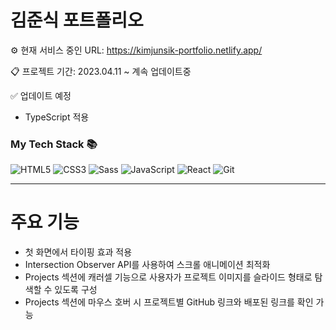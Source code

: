 # 김준식 포트폴리오

⚙ 현재 서비스 중인 URL: <https://kimjunsik-portfolio.netlify.app/>

📋 프로젝트 기간: 2023.04.11 ~ 계속 업데이트중

✅ 업데이트 예정

- TypeScript 적용

<h3> My Tech Stack 📚</h3>

![HTML5](https://img.shields.io/badge/-HTML5-F05032?style=for-the-badge&logo=html5&logoColor=ffffff)
![CSS3](https://img.shields.io/badge/-CSS3-007ACC?style=for-the-badge&logo=css3)
![Sass](https://img.shields.io/badge/-Sass-CC6699?style=for-the-badge)
![JavaScript](https://img.shields.io/badge/-JavaScript-%23F7DF1C?style=for-the-badge&logo=javascript&logoColor=000000&labelColor=%23F7DF1C&color=%23FFCE5A)
![React](https://img.shields.io/badge/-React-222222?style=for-the-badge&logo=react)
![Git](https://img.shields.io/badge/-Git-F05032?style=for-the-badge&logo=git&logoColor=ffffff)

<hr/>

# 주요 기능

- 첫 화면에서 타이핑 효과 적용
- Intersection Observer API를 사용하여 스크롤 애니메이션 최적화
- Projects 섹션에 캐러셀 기능으로 사용자가 프로젝트 이미지를 슬라이드 형태로 탐색할 수 있도록 구성
- Projects 섹션에 마우스 호버 시 프로젝트별 GitHub 링크와 배포된 링크를 확인 가능
